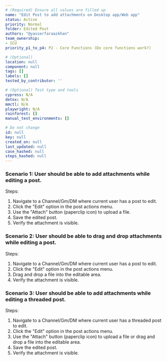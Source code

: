 ```yaml
---
# (Required) Ensure all values are filled up
name: "Edit Post to add attachments on Desktop app/Web app"
status: Active
priority: Normal
folder: Edited Post
authors: "@yasserfaraazkhan"
team_ownership:
- ICU
priority_p1_to_p4: P2 - Core Functions (Do core functions work?)

# (Optional)
location: null
component: null
tags: []
labels: []
tested_by_contributor: ''

# (Optional) Test type and tools
cypress: N/A
detox: N/A
mmctl: N/A
playwright: N/A
rainforest: []
manual_test_environments: []

# Do not change
id: null
key: null
created_on: null
last_updated: null
case_hashed: null
steps_hashed: null
---
```


### Scenario 1: User should be able to add attachments while editing a post.

Steps:

1. Navigate to a Channel/Gm/DM where current user has a post to edit.
2. Click the "Edit" option in the post actions menu.
3. Use the "Attach" button (paperclip icon) to upload a file.
4. Save the edited post.
5. Verify the attachment is visible.

### Scenario 2: User should be able to drag and drop attachments while editing a post.

Steps:

1. Navigate to a Channel/Gm/DM where current user has a post to edit.
2. Click the "Edit" option in the post actions menu.
3. Drag and drop a file into the editable area.
4. Verify the attachment is visible.

### Scenario 3: User should be able to add attachments while editing a threaded post.

Steps:

1. Navigate to a Channel/Gm/DM where current user has a threaded post to edit.
2. Click the "Edit" option in the post actions menu.
3. Use the "Attach" button (paperclip icon) to upload a file or drag and drop a file into the editable area.
4. Save the edited post.
5. Verify the attachment is visible.
